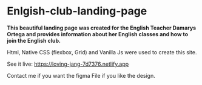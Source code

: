 # Enlgish-club-landing-page

**This beautiful landing page was created for the English Teacher Damarys Ortega and provides information about her English classes and how to join the English club.**

Html, Native CSS (flexbox, Grid) and Vanilla Js were used to create this site. 

See it live: https://loving-jang-7d7376.netlify.app

Contact me if you want the figma File if you like the design.
